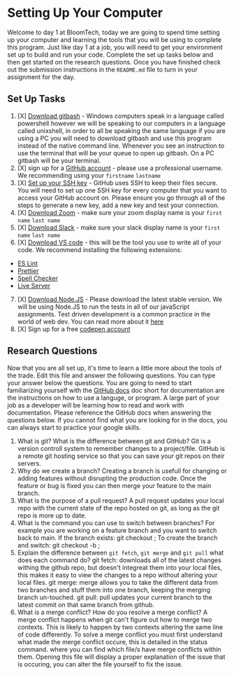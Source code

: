 # Setting Up Your Computer

Welcome to day 1 at BloomTech, today we are going to spend time setting up your computer and learning the tools that you will be using to complete this program. Just like day 1 at a job, you will need to get your environment set up to build and run your code. Complete the set up tasks below and then get started on the research questions. Once you have finished check out the submission instructions in the `README.md` file to turn in your assignment for the day. 

## Set Up Tasks 
1. [X] [Download gitbash]() - Windows computers speak in a language called powershell however we will be speaking to our computers in a language called unixshell, in order to all be speaking the same language if you are using a PC you will need to download gitbash and use this program instead of the native command line. Whenever you see an instruction to use the terminal that will be your queue to open up gitbash. On a PC gitbash will be your terminal. 
2. [X] sign up for a [GitHub account](https://github.com/join) - please use a professional username. We recommending using your `firstname` `lastname`
3. [X] [Set up your SSH key](https://docs.github.com/en/authentication/connecting-to-github-with-ssh/generating-a-new-ssh-key-and-adding-it-to-the-ssh-agent) - GitHub uses SSH to keep their files secure. You will need to set up one SSH key for every computer that you want to access your GitHub account on. Please ensure you go through all of the steps to generate a new key, add a new key and test your connection. 
4. [X] [Download Zoom](https://zoom.us/download) - make sure your zoom display name is your `first name` `last name`
5. [X] [Download Slack](https://slack.com/intl/en-ca/help/articles/209038037-Download-Slack-for-Windows) - make sure your slack display name is your `first name` `last name` 
6. [X] [Download VS code](https://code.visualstudio.com/download) - this will be the tool you use to write all of your code. We recommend installing the following extensions: 
- [ES Lint](https://marketplace.visualstudio.com/items?itemName=dbaeumer.vscode-eslint)
- [Prettier](https://marketplace.visualstudio.com/items?itemName=esbenp.prettier-vscode)
- [Spell Checker](https://marketplace.visualstudio.com/items?itemName=streetsidesoftware.code-spell-checker)
- [Live Server](https://marketplace.visualstudio.com/items?itemName=ritwickdey.LiveServer)
7. [X] [Download Node.JS](https://nodejs.org/en/) - Please download the latest stable version. We will be using Node.JS to run the tests in all of our javaScript assignments. Test driven development is a common practice in the world of web dev. You can read more about it [here](https://www.freecodecamp.org/news/test-driven-development-what-it-is-and-what-it-is-not-41fa6bca02a2/) 
8. [X] Sign up for a free [codepen account](https://codepen.io/accounts/signup/user/free)

## Research Questions 

Now that you are all set up, it's time to learn a little more about the tools of the trade. Edit this file and answer the following questions. You can type your answer below the questions. You are going to need to start familiarizing yourself with the [GitHub docs](https://docs.github.com/en) doc short for documentation are the instructions on how to use a languge, or program. A large part of your job as a developer will be learning how to read and work with documentation. Please reference the GitHub docs when answering the questions below. If you cannot find what you are looking for in the docs, you can always start to practice your google skills. 

1. What is git? What is the difference between git and GitHub?
Git is a version controll system to remember changes to a project/file. GitHub is a remote git hosting service so that you can save your git repos on their servers. 
2. Why do we create a branch? 
Creating a branch is usefull for changing or adding features without disrupting the production code. Once the feature or bug is fixed you can then merge your feature to the main branch. 
3. What is the purpose of a pull request? 
A pull request updates your local repo with the current state of the repo hosted on git, as long as the git repo is more up to date. 
4. What is the command you can use to switch between branches? For example you are working on a feature branch and you want to switch back to main. 
If the branch exists: git checkout <branchName>; To create the branch and switch: git checkout -b <branchName>;
5. Explain the difference between `git fetch`, `git merge` and `git pull` what does each command do? 
git fetch: downloads all of the latest changes withing the github repo, but doesn't integreat them into your local files, this makes it easy to view the changes to a repo without altering your local files. 
git merge: merge allows you to take the different data from two branches and stuff them into one branch, keeping the merging branch un-touched. 
git pull: pull updates your current branch to the latest commit on that same branch from github. 
6. What is a merge conflict? How do you resolve a merge conflict? 
A merge conflict happens when git can't figure out how to merge two contexts. This is likely to happen by two contexts altering the same line of code differently. 
To solve a merge conflict you must first understand what made the merge conflict occure, this is detailed in the status command. where you can find which file/s have merge conflicts within them. Opening this file will display a proper explanation of the issue that is occuring, you can alter the file yourself to fix the issue. 
